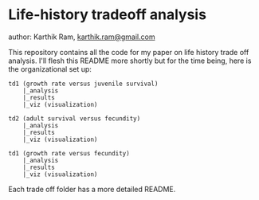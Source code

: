 # Life-history tradeoff analysis

author: Karthik Ram, [karthik.ram@gmail.com](mailto:karthik.ram@gmail.com)

This repository contains all the code for my paper on life history trade off analysis. I'll flesh this README more shortly but for the time being, here is the organizational set up:

```
td1 (growth rate versus juvenile survival)
	|_analysis
	|_results
	|_viz (visualization)

td2 (adult survival versus fecundity)
	|_analysis
	|_results
	|_viz (visualization)

td1 (growth rate versus fecundity)
	|_analysis
	|_results
	|_viz (visualization)
```
Each trade off folder has a more detailed README.